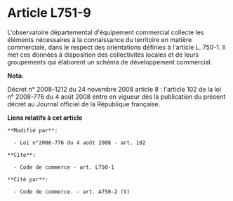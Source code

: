 # Article L751-9

L'observatoire départemental d'équipement commercial collecte les éléments nécessaires à la connaissance du territoire en
matière commerciale, dans le respect des orientations définies à l'article L. 750-1. Il met ces données à disposition des
collectivités locales et de leurs groupements qui élaborent un schéma de développement commercial.

**Nota:**

Décret n° 2008-1212 du 24 novembre 2008 article 8 : l'article 102 de la loi n° 2008-776 du 4 août 2008 entre en vigueur dès
la publication du présent décret au Journal officiel de la République française.

**Liens relatifs à cet article**

	**Modifié par**:

	  - Loi n°2008-776 du 4 août 2008 - art. 102

	**Cite**:

	  - Code de commerce - art. L750-1

	**Cité par**:

	  - Code de commerce. - art. A750-2 (V)
